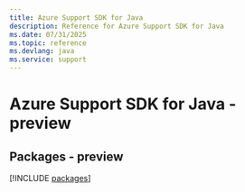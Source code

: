 ```yaml
---
title: Azure Support SDK for Java
description: Reference for Azure Support SDK for Java
ms.date: 07/31/2025
ms.topic: reference
ms.devlang: java
ms.service: support
---
```

# Azure Support SDK for Java - preview
## Packages - preview
[!INCLUDE [packages](support-index.md)]
